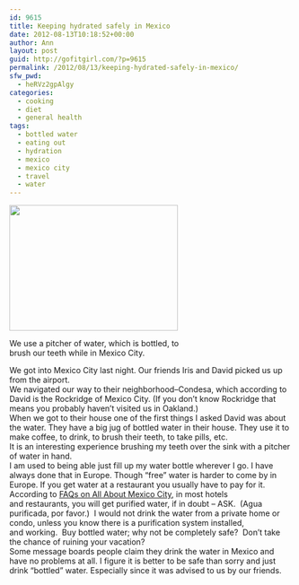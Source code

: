 ```yaml
---
id: 9615
title: Keeping hydrated safely in Mexico
date: 2012-08-13T10:18:52+00:00
author: Ann
layout: post
guid: http://gofitgirl.com/?p=9615
permalink: /2012/08/13/keeping-hydrated-safely-in-mexico/
sfw_pwd:
  - heRVz2gpAlgy
categories:
  - cooking
  - diet
  - general health
tags:
  - bottled water
  - eating out
  - hydration
  - mexico
  - mexico city
  - travel
  - water
---
```

<div id="attachment_9616" style="width: 310px" class="wp-caption alignleft">
  <a href="http://gofitgirl.com/?attachment_id=9616" rel="attachment wp-att-9616"><img class="size-medium wp-image-9616" title="water in mexico" src="http://gofitgirl.com/wp-content/uploads/2012/08/water-in-mexico-300x224.jpg" alt="" width="300" height="224" /></a>
  
  <p class="wp-caption-text">
    We use a pitcher of water, which is bottled, to brush our teeth while in Mexico City.
  </p>
</div>

  
We got into Mexico City last night. Our friends Iris and David picked us up from the airport.  
We navigated our way to their neighborhood&#8211;Condesa, which according to David is the Rockridge of Mexico City. (If you don&#8217;t know Rockridge that means you probably haven&#8217;t visited us in Oakland.)  
When we got to their house one of the first things I asked David was about the water. They have a big jug of bottled water in their house. They use it to make coffee, to drink, to brush their teeth, to take pills, etc.  
It is an interesting experience brushing my teeth over the sink with a pitcher of water in hand.  
I am used to being able just fill up my water bottle wherever I go. I have always done that in Europe. Though &#8220;free&#8221; water is harder to come by in Europe. If you get water at a restaurant you usually have to pay for it.  
According to [FAQs on All About Mexico City](http://www.allaboutmexicocity.com/faqs.htm), in most hotels and restaurants, you will get purified water, if in doubt &#8211; ASK.  (Agua purificada, por favor.)  I would not drink the water from a private home or condo, unless you know there is a purification system installed, and working.  Buy bottled water; why not be completely safe?  Don&#8217;t take the chance of ruining your vacation?  
Some message boards people claim they drink the water in Mexico and have no problems at all. I figure it is better to be safe than sorry and just drink &#8220;bottled&#8221; water. Especially since it was advised to us by our friends.